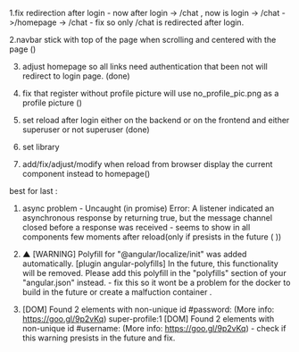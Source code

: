 1.fix redirection after login - now after login -> /chat , now is login -> /chat ->/homepage -> /chat - fix so only /chat is redirected after login.

2.navbar stick with top of the page when scrolling and centered with the page () 

3. adjust homepage so all links need authentication that been not will redirect to login page. (done)


4. fix that register without profile picture will use no_profile_pic.png as a profile picture ()

5. set reload after login either on the backend or on the frontend and either superuser or not superuser (done)

6. set library 

7. add/fix/adjust/modify when reload from browser display the current component instead to homepage()

best for last : 
1. async problem - Uncaught (in promise) Error: A listener indicated an asynchronous response by returning true, but the message channel closed before a response was received - seems to show in all components few moments after reload(only if presists in the future ( )) 

2.  ▲ [WARNING] Polyfill for "@angular/localize/init" was added automatically. [plugin angular-polyfills]
            In the future, this functionality will be removed. Please add this polyfill in the "polyfills" section of your "angular.json" instead. - fix this so it wont be a problem for the docker to build in the future or create a malfuction container .


3. [DOM] Found 2 elements with non-unique id #password: (More info: https://goo.gl/9p2vKq) 
   super-profile:1 [DOM] Found 2 elements with non-unique id #username: (More info: https://goo.gl/9p2vKq)  - check if this warning presists in the future and fix.
